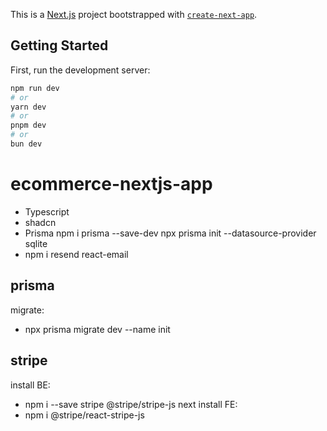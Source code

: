 This is a [Next.js](https://nextjs.org) project bootstrapped with [`create-next-app`](https://nextjs.org/docs/app/api-reference/cli/create-next-app).

## Getting Started

First, run the development server:

```bash
npm run dev
# or
yarn dev
# or
pnpm dev
# or
bun dev
```

# ecommerce-nextjs-app
- Typescript
- shadcn
- Prisma 
  npm i prisma --save-dev
  npx prisma init --datasource-provider sqlite
- npm i resend react-email

## prisma
migrate:
- npx prisma migrate dev --name init

## stripe
install BE:
- npm i --save stripe @stripe/stripe-js next
install FE:
- npm i @stripe/react-stripe-js